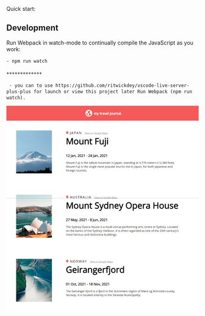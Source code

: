 Quick start:

## Development

Run Webpack in watch-mode to continually compile the JavaScript as you work:

```
- npm run watch

+++++++++++++

 - you can to use https://github.com/ritwickdey/vscode-live-server-plus-plus for launch or view this project later Run Webpack (npm run watch).
```




![web page](./capture.jpeg)



